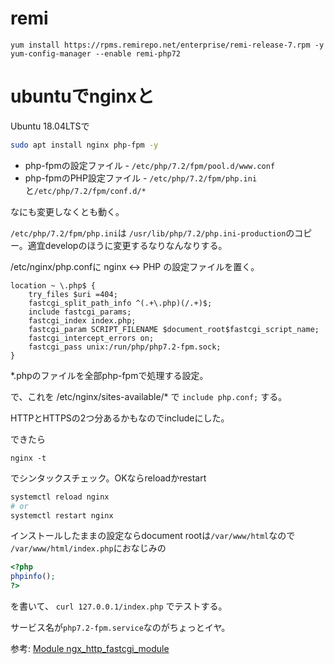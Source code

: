 # remi

```
yum install https://rpms.remirepo.net/enterprise/remi-release-7.rpm -y
yum-config-manager --enable remi-php72
```

# ubuntuでnginxと

Ubuntu 18.04LTSで

```sh
sudo apt install nginx php-fpm -y
```

- php-fpmの設定ファイル - `/etc/php/7.2/fpm/pool.d/www.conf`
- php-fpmのPHP設定ファイル - `/etc/php/7.2/fpm/php.ini`と`/etc/php/7.2/fpm/conf.d/*`

なにも変更しなくとも動く。

`/etc/php/7.2/fpm/php.ini`は
`/usr/lib/php/7.2/php.ini-production`のコピー。適宜developのほうに変更するなりなんなりする。

/etc/nginx/php.confに
nginx <-> PHP の設定ファイルを置く。

```
location ~ \.php$ {
    try_files $uri =404;
    fastcgi_split_path_info ^(.+\.php)(/.+)$;
    include fastcgi_params;
    fastcgi_index index.php;
    fastcgi_param SCRIPT_FILENAME $document_root$fastcgi_script_name;
    fastcgi_intercept_errors on;
    fastcgi_pass unix:/run/php/php7.2-fpm.sock;
}
```

\*.phpのファイルを全部php-fpmで処理する設定。

で、これを
/etc/nginx/sites-available/\*
で `include php.conf;` する。

HTTPとHTTPSの2つ分あるかもなのでincludeにした。

できたら

```
nginx -t
```

でシンタックスチェック。OKならreloadかrestart

```sh
systemctl reload nginx
# or
systemctl restart nginx
```

インストールしたままの設定ならdocument rootは`/var/www/html`なので
`/var/www/html/index.php`におなじみの

```php
<?php
phpinfo();
?>
```

を書いて、
`curl 127.0.0.1/index.php`
でテストする。

サービス名が`php7.2-fpm.service`なのがちょっとイヤ。

参考:
[Module ngx_http_fastcgi_module](http://nginx.org/en/docs/http/ngx_http_fastcgi_module.html)
